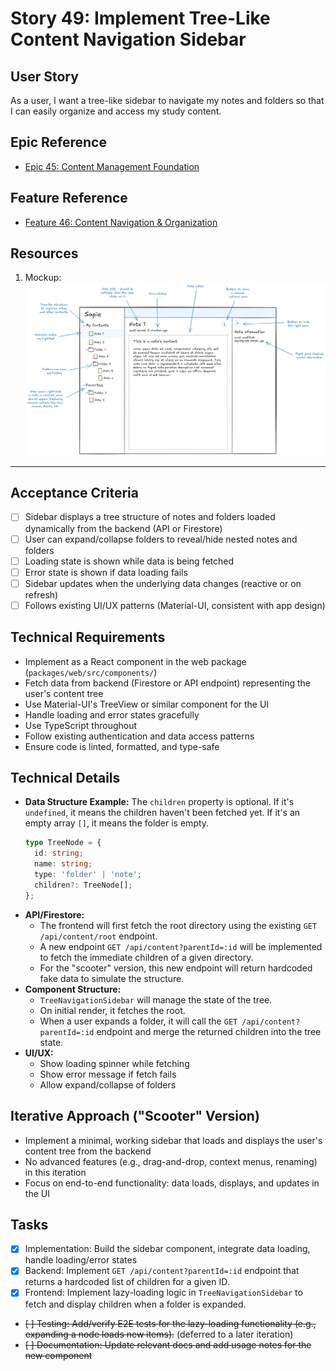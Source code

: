 # Story 49: Implement Tree-Like Content Navigation Sidebar

## User Story

As a user, I want a tree-like sidebar to navigate my notes and folders so that I can easily organize and access my study
content.

## Epic Reference

- [Epic 45: Content Management Foundation](../1-epics/2-to-refine/45-epic-content_management_foundation.md)

## Feature Reference

- [Feature 46: Content Navigation & Organization](../2-features/1-ready/46-feature-content_navigation_and_organization.md)

## Resources

1. Mockup: ![note_editing_mockup.png](../../research/content_features_and_implementation/note_editing_mockup.png)

---

## Acceptance Criteria

- [ ] Sidebar displays a tree structure of notes and folders loaded dynamically from the backend (API or Firestore)
- [ ] User can expand/collapse folders to reveal/hide nested notes and folders
- [ ] Loading state is shown while data is being fetched
- [ ] Error state is shown if data loading fails
- [ ] Sidebar updates when the underlying data changes (reactive or on refresh)
- [ ] Follows existing UI/UX patterns (Material-UI, consistent with app design)

## Technical Requirements

- Implement as a React component in the web package (`packages/web/src/components/`)
- Fetch data from backend (Firestore or API endpoint) representing the user's content tree
- Use Material-UI's TreeView or similar component for the UI
- Handle loading and error states gracefully
- Use TypeScript throughout
- Follow existing authentication and data access patterns
- Ensure code is linted, formatted, and type-safe

## Technical Details

- **Data Structure Example:**
  The `children` property is optional. If it's `undefined`, it means the children haven't been fetched yet. If it's an
  empty array `[]`, it means the folder is empty.
  ```ts
  type TreeNode = {
    id: string;
    name: string;
    type: 'folder' | 'note';
    children?: TreeNode[];
  };
  ```
- **API/Firestore:**
    - The frontend will first fetch the root directory using the existing `GET /api/content/root` endpoint.
    - A new endpoint `GET /api/content?parentId=:id` will be implemented to fetch the immediate children of a given
      directory.
    - For the "scooter" version, this new endpoint will return hardcoded fake data to simulate the structure.
- **Component Structure:**
    - `TreeNavigationSidebar` will manage the state of the tree.
    - On initial render, it fetches the root.
    - When a user expands a folder, it will call the `GET /api/content?parentId=:id` endpoint and merge the returned
      children into the tree state.
- **UI/UX:**
    - Show loading spinner while fetching
    - Show error message if fetch fails
    - Allow expand/collapse of folders

## Iterative Approach ("Scooter" Version)

- Implement a minimal, working sidebar that loads and displays the user's content tree from the backend
- No advanced features (e.g., drag-and-drop, context menus, renaming) in this iteration
- Focus on end-to-end functionality: data loads, displays, and updates in the UI

## Tasks

- [x] Implementation: Build the sidebar component, integrate data loading, handle loading/error states
- [x] Backend: Implement `GET /api/content?parentId=:id` endpoint that returns a hardcoded list of children for a given
  ID.
- [x] Frontend: Implement lazy-loading logic in `TreeNavigationSidebar` to fetch and display children when a folder is
  expanded.
- ~~[ ] Testing: Add/verify E2E tests for the lazy-loading functionality (e.g., expanding a node loads new items).~~ (deferred to a later iteration)
- ~~[ ] Documentation: Update relevant docs and add usage notes for the new component~~ 
